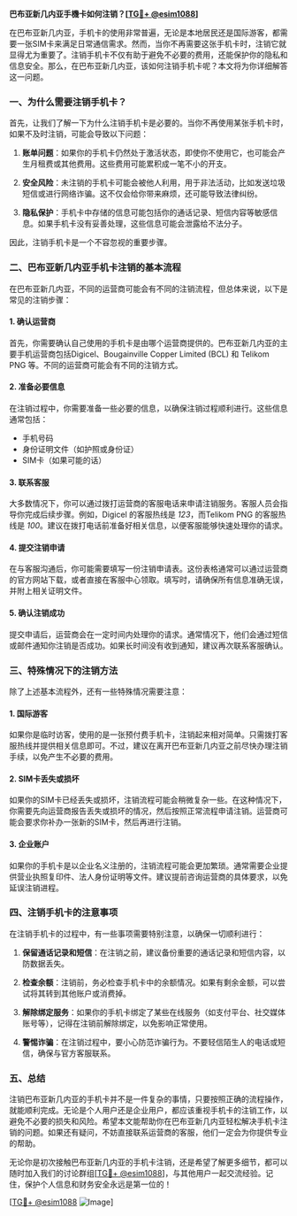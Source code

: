 **巴布亚新几内亚手機卡如何注销？[[TG💪+ @esim1088](https://t.me/s/esim1088)]**

在巴布亚新几内亚，手机卡的使用非常普遍，无论是本地居民还是国际游客，都需要一张SIM卡来满足日常通信需求。然而，当你不再需要这张手机卡时，注销它就显得尤为重要了。注销手机卡不仅有助于避免不必要的费用，还能保护你的隐私和信息安全。那么，在巴布亚新几内亚，该如何注销手机卡呢？本文将为你详细解答这一问题。

### 一、为什么需要注销手机卡？

首先，让我们了解一下为什么注销手机卡是必要的。当你不再使用某张手机卡时，如果不及时注销，可能会导致以下问题：

1. **账单问题**：如果你的手机卡仍然处于激活状态，即使你不使用它，也可能会产生月租费或其他费用。这些费用可能累积成一笔不小的开支。
   
2. **安全风险**：未注销的手机卡可能会被他人利用，用于非法活动，比如发送垃圾短信或进行网络诈骗。这不仅会给你带来麻烦，还可能导致法律纠纷。

3. **隐私保护**：手机卡中存储的信息可能包括你的通话记录、短信内容等敏感信息。如果手机卡没有妥善处理，这些信息可能会泄露给不法分子。

因此，注销手机卡是一个不容忽视的重要步骤。

### 二、巴布亚新几内亚手机卡注销的基本流程

在巴布亚新几内亚，不同的运营商可能会有不同的注销流程，但总体来说，以下是常见的注销步骤：

#### 1. 确认运营商

首先，你需要确认自己使用的手机卡是由哪个运营商提供的。巴布亚新几内亚的主要手机运营商包括Digicel、Bougainville Copper Limited (BCL) 和 Telikom PNG 等。不同的运营商可能会有不同的注销方式。

#### 2. 准备必要信息

在注销过程中，你需要准备一些必要的信息，以确保注销过程顺利进行。这些信息通常包括：

- 手机号码
- 身份证明文件（如护照或身份证）
- SIM卡（如果可能的话）

#### 3. 联系客服

大多数情况下，你可以通过拨打运营商的客服电话来申请注销服务。客服人员会指导你完成后续步骤。例如，Digicel 的客服热线是 *123*，而Telikom PNG 的客服热线是 *100*。建议在拨打电话前准备好相关信息，以便客服能够快速处理你的请求。

#### 4. 提交注销申请

在与客服沟通后，你可能需要填写一份注销申请表。这份表格通常可以通过运营商的官方网站下载，或者直接在客服中心领取。填写时，请确保所有信息准确无误，并附上相关证明文件。

#### 5. 确认注销成功

提交申请后，运营商会在一定时间内处理你的请求。通常情况下，他们会通过短信或邮件通知你注销是否成功。如果长时间没有收到通知，建议再次联系客服确认。

### 三、特殊情况下的注销方法

除了上述基本流程外，还有一些特殊情况需要注意：

#### 1. 国际游客

如果你是临时访客，使用的是一张预付费手机卡，注销起来相对简单。只需拨打客服热线并提供相关信息即可。不过，建议在离开巴布亚新几内亚之前尽快办理注销手续，以免产生不必要的费用。

#### 2. SIM卡丢失或损坏

如果你的SIM卡已经丢失或损坏，注销流程可能会稍微复杂一些。在这种情况下，你需要先向运营商报告丢失或损坏的情况，然后按照正常流程申请注销。运营商可能会要求你补办一张新的SIM卡，然后再进行注销。

#### 3. 企业账户

如果你的手机卡是以企业名义注册的，注销流程可能会更加繁琐。通常需要企业提供营业执照复印件、法人身份证明等文件。建议提前咨询运营商的具体要求，以免延误注销进程。

### 四、注销手机卡的注意事项

在注销手机卡的过程中，有一些事项需要特别注意，以确保一切顺利进行：

1. **保留通话记录和短信**：在注销之前，建议备份重要的通话记录和短信内容，以防数据丢失。

2. **检查余额**：注销前，务必检查手机卡中的余额情况。如果有剩余金额，可以尝试将其转到其他账户或消费掉。

3. **解除绑定服务**：如果你的手机卡绑定了某些在线服务（如支付平台、社交媒体账号等），记得在注销前解除绑定，以免影响正常使用。

4. **警惕诈骗**：在注销过程中，要小心防范诈骗行为。不要轻信陌生人的电话或短信，确保与官方客服联系。

### 五、总结

注销巴布亚新几内亚的手机卡并不是一件复杂的事情，只要按照正确的流程操作，就能顺利完成。无论是个人用户还是企业用户，都应该重视手机卡的注销工作，以避免不必要的损失和风险。希望本文能帮助你在巴布亚新几内亚轻松解决手机卡注销的问题。如果还有疑问，不妨直接联系运营商的客服，他们一定会为你提供专业的帮助。

无论你是初次接触巴布亚新几内亚的手机卡注销，还是希望了解更多细节，都可以随时加入我们的讨论群组[[TG💪+ @esim1088](https://t.me/s/esim1088)]，与其他用户一起交流经验。记住，保护个人信息和财务安全永远是第一位的！

[[TG💪+ @esim1088](https://t.me/s/esim1088) ![Image](https://i.postimg.cc/4NQfJmqS/Snipaste-2025-05-13-00-14-12.png)]